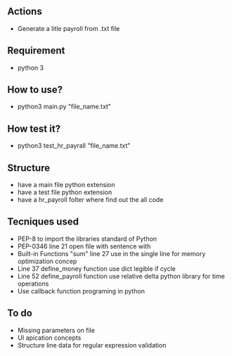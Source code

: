 ## Actions
* Generate a litle payroll from .txt file

## Requirement
* python 3

## How to use?
* python3 main.py "file_name.txt"

## How test it?
* python3 test_hr_payrall "file_name.txt"

## Structure

* have a  main file python extension
* have a  test file python extension
* have a hr_payroll folter where find out the all code

## Tecniques used
* PEP-8 to import the libraries standard of Python
* PEP-0346 line 21 open file with sentence with 
* Built-in Functions "sum" line 27 use in the single line for memory optimization concep
* Line 37 define_money function use dict legible if cycle
* Line 52 define_payroll function use relative delta python library for time operations
* Use callback function programing in python

## To do
* Missing parameters on file
* UI apication concepts
* Structure line data for regular expression validation
